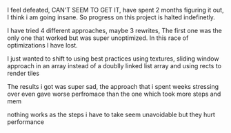 I feel defeated, CAN'T SEEM TO GET IT, have spent 2 months figuring it out,
I think i am going insane.
So progress on this project is halted indefinetly.

I have tried 4 different approaches, maybe 3 rewrites, The first one was the only one that worked but was super unoptimized. In this race of optimizations I have lost.

I just wanted to shift to using best practices using textures, sliding window approach in an array instead of a doublly linked list array and using rects to render tiles

The results i got was super sad, the approach that i spent weeks stressing over even gave worse perfromace than the one which took more steps and mem

nothing works as the steps i have to take seem unavoidable but they hurt performance
